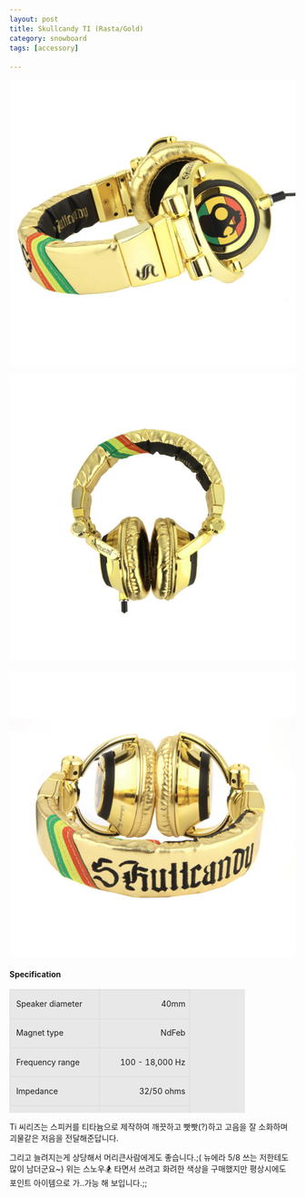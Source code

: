 ```yaml
---
layout: post
title: Skullcandy TI (Rasta/Gold)
category: snowboard
tags: [accessory]

---
```


![Skullcandy TI Gold foil rasta](/images/posts/skullcandy_ti_gold_foil_rasta_1.jpg)

![Skullcandy TI Gold foil rasta](/images/posts/skullcandy_ti_gold_foil_rasta_2.jpg)

![Skullcandy TI Gold foil rasta](/images/posts/skullcandy_ti_gold_foil_rasta_3.jpg)

#### Specification ####
<table style="WIDTH: 415px; BORDER-COLLAPSE: collapse; HEIGHT: 218px" cellspacing="1" cellpadding="1" width="415" bgcolor="#e8e8e8">
<tbody>
<tr>
<td style="BORDER-BOTTOM: #dadada 1px solid; BORDER-LEFT: #dadada 1px solid; BORDER-TOP: #dadada 1px solid; BORDER-RIGHT: #dadada 1px solid" width="50%">
<p>&nbsp;Speaker diameter</p>
</td>
<td style="BORDER-BOTTOM: #dadada 1px solid; BORDER-LEFT: #dadada 1px solid; BORDER-TOP: #dadada 1px solid; BORDER-RIGHT: #dadada 1px solid" width="50%">
<p style="TEXT-ALIGN: right">&nbsp;40mm</p>
</td></tr>
<tr>
<td style="BORDER-BOTTOM: #dadada 1px solid; BORDER-LEFT: #dadada 1px solid; BORDER-TOP: #dadada 1px solid; BORDER-RIGHT: #dadada 1px solid" width="50%">
<p>&nbsp;Magnet type</p>
</td>
<td style="BORDER-BOTTOM: #dadada 1px solid; BORDER-LEFT: #dadada 1px solid; BORDER-TOP: #dadada 1px solid; BORDER-RIGHT: #dadada 1px solid" width="50%">
<p style="TEXT-ALIGN: right">&nbsp;NdFeb</p>
</td></tr>
<tr>
<td style="BORDER-BOTTOM: #dadada 1px solid; BORDER-LEFT: #dadada 1px solid; BORDER-TOP: #dadada 1px solid; BORDER-RIGHT: #dadada 1px solid" width="50%">
<p>&nbsp;Frequency range</p>
</td>
<td style="BORDER-BOTTOM: #dadada 1px solid; BORDER-LEFT: #dadada 1px solid; BORDER-TOP: #dadada 1px solid; BORDER-RIGHT: #dadada 1px solid" width="50%">
<p style="TEXT-ALIGN: right">&nbsp;100 - 18,000 Hz</p>
</td></tr>
<tr>
<td style="BORDER-BOTTOM: #dadada 1px solid; BORDER-LEFT: #dadada 1px solid; BORDER-TOP: #dadada 1px solid; BORDER-RIGHT: #dadada 1px solid" width="50%">
<p>&nbsp;Impedance</p>
</td>
<td style="BORDER-BOTTOM: #dadada 1px solid; BORDER-LEFT: #dadada 1px solid; BORDER-TOP: #dadada 1px solid; BORDER-RIGHT: #dadada 1px solid" width="50%">
<p style="TEXT-ALIGN: right">&nbsp;32/50 ohms</p>
</td></tr>
<tr>
<td style="BORDER-BOTTOM: #dadada 1px solid; BORDER-LEFT: #dadada 1px solid; BORDER-TOP: #dadada 1px solid; BORDER-RIGHT: #dadada 1px solid" width="50%">
<p>&nbsp;Max input power</p>
</td>
<td style="BORDER-BOTTOM: #dadada 1px solid; BORDER-LEFT: #dadada 1px solid; BORDER-TOP: #dadada 1px solid; BORDER-RIGHT: #dadada 1px solid" width="50%">
<p style="TEXT-ALIGN: right">&nbsp;400mW</p>
</td></tr>
<tr>
<td style="BORDER-BOTTOM: #dadada 1px solid; BORDER-LEFT: #dadada 1px solid; BORDER-TOP: #dadada 1px solid; BORDER-RIGHT: #dadada 1px solid" width="50%">
<p>&nbsp;Cable type</p>
</td>
<td style="BORDER-BOTTOM: #dadada 1px solid; BORDER-LEFT: #dadada 1px solid; BORDER-TOP: #dadada 1px solid; BORDER-RIGHT: #dadada 1px solid" width="50%">
<p style="TEXT-ALIGN: right">&nbsp;OFC</p>
</td></tr>
<tr>
<td style="BORDER-BOTTOM: #dadada 1px solid; BORDER-LEFT: #dadada 1px solid; BORDER-TOP: #dadada 1px solid; BORDER-RIGHT: #dadada 1px solid" width="50%">
<p>&nbsp;Cable length</p>
</td>
<td style="BORDER-BOTTOM: #dadada 1px solid; BORDER-LEFT: #dadada 1px solid; BORDER-TOP: #dadada 1px solid; BORDER-RIGHT: #dadada 1px solid" width="50%">
<p style="TEXT-ALIGN: right">&nbsp;1.2 M</p>
</td></tr>
<tr>
<td style="BORDER-BOTTOM: #dadada 1px solid; BORDER-LEFT: #dadada 1px solid; BORDER-TOP: #dadada 1px solid; BORDER-RIGHT: #dadada 1px solid" width="50%">
<p>&nbsp;Plug type</p>
</td>
<td style="BORDER-BOTTOM: #dadada 1px solid; BORDER-LEFT: #dadada 1px solid; BORDER-TOP: #dadada 1px solid; BORDER-RIGHT: #dadada 1px solid" width="50%">
<p style="TEXT-ALIGN: right">&nbsp;3.5mm gold plated</p>
</td></tr>
<tr>
<td style="BORDER-BOTTOM: #dadada 1px solid; BORDER-LEFT: #dadada 1px solid; BORDER-TOP: #dadada 1px solid; BORDER-RIGHT: #dadada 1px solid" width="50%">
<p>&nbsp;Accessory</p>
</td>
<td style="BORDER-BOTTOM: #dadada 1px solid; BORDER-LEFT: #dadada 1px solid; BORDER-TOP: #dadada 1px solid; BORDER-RIGHT: #dadada 1px solid" width="50%">
<p style="TEXT-ALIGN: right">&nbsp;3.5 &gt; 6.3mm adaptor</p>
</td></tr>
</tbody></table>

Ti 씨리즈는 스피커를 티타늄으로 제작하여 깨끗하고 빳빳(?)하고 고음을 잘 소화하며 괴물같은 저음을 전달해준답니다.

그리고 늘려지는게 상당해서 머리큰사람에게도 좋습니다.;( 뉴에라 5/8 쓰는 저한테도 많이 남더군요~) 위는 스노우🏂 타면서 쓰려고 화려한 색상을 구매했지만 평상시에도 포인트 아이템으로 가..가능 해 보입니다.;;
 